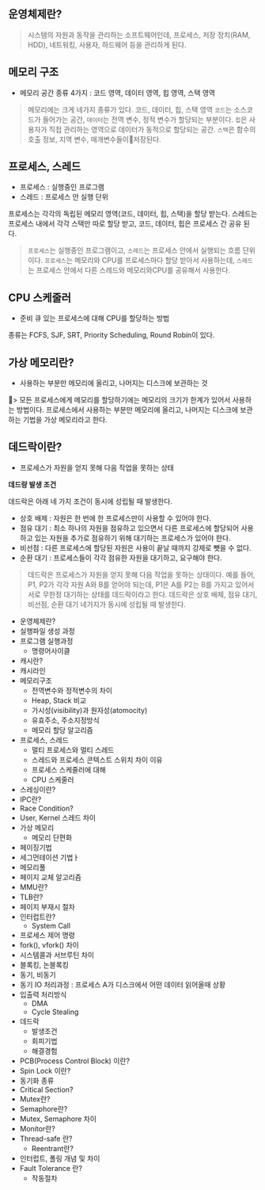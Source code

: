 ## 운영체제란?

> 시스템의 자원과 동작을 관리하는 소프트웨어인데,
> 프로세스, 저장 장치(RAM, HDD), 네트워킹, 사용자, 하드웨어 등을 관리하게 된다.


## 메모리 구조

- 메모리 공간 종류 4가지 : 코드 영역, 데이터 영역, 힙 영역, 스택 영역

> 메모리에는 크게 네가지 종류가 있다. 코드, 데이터, 힙, 스택 영역
> `코드`는 소스코드가 들어가는 공간, `데이터`는 전역 변수, 정적 변수가 할당되는 부분이다.
> `힙`은 사용자가 직접 관리하는 영역으로 데이터가 동적으로 할당되는 공간.
> `스택`은 함수의 호출 정보, 지역 변수, 매개변수들이저장된다.


## 프로세스, 스레드

- 프로세스 : 실행중인 프로그램
- 스레드 : 프로세스 안 실행 단위

프로세스는 각각의 독립된 메모리 영역(코드, 데이터, 힙, 스택)을 할당 받는다.
스레드는 프로세스 내에서 각각 스택만 따로 할당 받고, 코드, 데이터, 힙은 프로세스 간 공유 된다.

> `프로세스`는 실행중인 프로그램이고, 
> `스레드`는 프로세스 안에서 실행되는 흐름 단위이다.
> `프로세스`는 메모리와 CPU를 프로세스마다 할당 받아서 사용하는데, 
> `스레드`는 프로세스 안에서 다른 스레드와 메모리와CPU를 공유해서 사용한다.


## CPU 스케줄러

- 준비 큐 있는 프로세스에 대해 CPU를 할당하는 방법

종류는 FCFS, SJF, SRT, Priority Scheduling, Round Robin이 있다.


## 가상 메모리란?

- 사용하는 부분만 메모리에 올리고, 나머지는 디스크에 보관하는 것

> 모든 프로세스에게 메모리를 할당하기에는 메모리의 크기가 한계가 있어서 사용하는 방법이다. 프로세스에서 사용하는 부분만 메모리에 올리고, 나머지는 디스크에 보관하는 기법을 가상 메모리라고 한다.


## 데드락이란?

- 프로세스가 자원을 얻지 못해 다음 작업을 못하는 상태

**데드랑 발생 조건**

데드락은 아래 네 가지 조건이 동시에 성립될 때 발생한다.

- 상호 배제 : 자원은 한 번에 한 프로세스만이 사용할 수 있어야 한다.
- 점유 대기 : 최소 하나의 자원을 점유하고 있으면서 다른 프로세스에 할당되어 사용하고 있는 자원을 추가로 점유하기 위해 대기하는 프로세스가 있어야 한다.
- 비선점 : 다른 프로세스에 할당된 자원은 사용이 끝날 때까지 강제로 뺏을 수 없다.
- 순환 대기 : 프로세스들이 각각 점유한 자원을 대기하고, 요구해야 한다.

> 데드락은 프로세스가 자원을 얻지 못해 다음 작업을 못하는 상태이다.
> 예를 들어, P1, P2가 각각 자원 A와 B를 얻어야 되는데, P1은 A를 P2는 B를 가지고 있어서 서로 무한정 대기하는 상태를 데드락이라고 한다.
> 데드락은 상호 배제, 점유 대기, 비선점, 순환 대기 네가지가 동시에 성립될 때 발생한다.


- 운영체제란?
- 실행파일 생성 과정
- 프로그램 실행과정
    - 명령어사이클
- 캐시란?
- 캐시라인
- 메모리구조
    - 전역변수와 정적변수의 차이
    - Heap, Stack 비교
    - 가시성(visibility)과 원자성(atomocity)
    - 유효주소, 주소지정방식
    - 메모리 할당 알고리즘
- 프로세스, 스레드
    - 멀티 프로세스와 멀티 스레드
    - 스레드와 프로세스 콘텍스트 스위치 차이 이유
    - 프로세스 스케줄러에 대해
    - CPU 스케줄러
- 스레싱이란?
- IPC란?
- Race Condition?
- User, Kernel 스레드 차이
- 가상 메모리
    - 메모리 단편화
- 페이징기법
- 세그먼테이션 기법ㅏ
- 메모리풀
- 페이지 교체 알고리즘
- MMU란?
- TLB란?
- 페이지 부재시 절차
- 인터럽트란?
    - System Call
- 프로세스 제어 명령
- fork(), vfork() 차이
- 시스템콜과 서브루틴 차이
- 블록킹, 논블록킹
- 동기, 비동기
- 동기 IO 처리과정 : 프로세스 A가 디스크에서 어떤 데이터 읽어올때 상황
- 입출력 처리방식
    - DMA
    - Cycle Stealing
- 데드락
    - 발생조건
    - 회피기법
    - 해결경험
- PCB(Process Control Block) 이란?
- Spin Lock 이란?
- 동기화 종류
- Critical Section?
- Mutex란?
- Semaphore란?
- Mutex, Semaphore 차이
- Monitor란?
- Thread-safe 란?
    - Reentrant란?
- 인터럽트, 폴링 개념 및 차이
- Fault Tolerance 란?
    - 작동절차